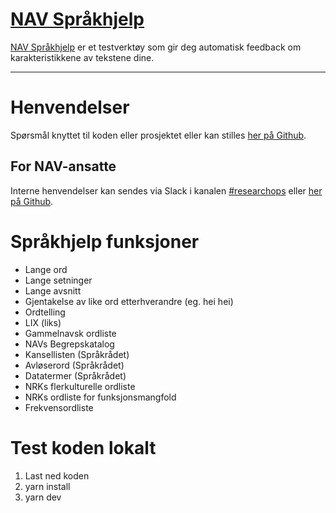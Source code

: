 [NAV Språkhjelp](https://navikt.github.io/spraksjekk/)
================

[NAV Språkhjelp](https://navikt.github.io/spraksjekk/) er et testverktøy som gir deg automatisk feedback om karakteristikkene av tekstene dine.

---

# Henvendelser

Spørsmål knyttet til koden eller prosjektet eller kan stilles [her på Github](https://github.com/navikt/spraksjekk/issues).

## For NAV-ansatte

Interne henvendelser kan sendes via Slack i kanalen [#researchops](https://nav-it.slack.com/archives/C02UGFS2J4B) eller [her på Github](https://github.com/navikt/spraksjekk/issues).

# Språkhjelp funksjoner

- Lange ord
- Lange setninger
- Lange avsnitt
- Gjentakelse av like ord etterhverandre (eg. hei hei)
- Ordtelling
- LIX (liks)
- Gammelnavsk ordliste
- NAVs Begrepskatalog
- Kansellisten (Språkrådet)
- Avløserord (Språkrådet)
- Datatermer (Språkrådet)
- NRKs flerkulturelle ordliste
- NRKs ordliste for funksjonsmangfold
- Frekvensordliste

# Test koden lokalt

1. Last ned koden
2. yarn install
3. yarn dev